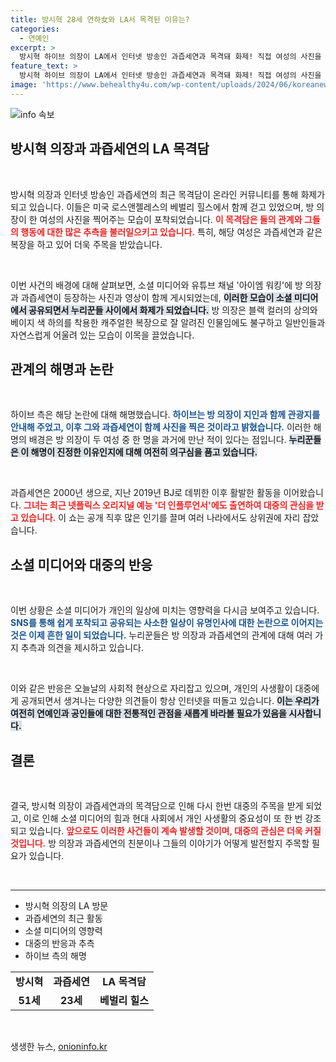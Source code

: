 ```yaml
---
title: 방시혁 28세 연하女와 LA서 목격된 이유는?
categories:
  - 연예인
excerpt: >
  방시혁 하이브 의장이 LA에서 인터넷 방송인 과즙세연과 목격돼 화제! 직접 여성의 사진을 찍어주는 모습이 담긴 영상과 함께 그들의 유쾌한 만남의 뒷이야기가 궁금하다!
feature_text: >
  방시혁 하이브 의장이 LA에서 인터넷 방송인 과즙세연과 목격돼 화제! 직접 여성의 사진을 찍어주는 모습이 담긴 영상과 함께 그들의 유쾌한 만남의 뒷이야기가 궁금하다!
image: 'https://www.behealthy4u.com/wp-content/uploads/2024/06/koreanews.jpg'
---
```


<p><img src="https://www.behealthy4u.com/wp-content/uploads/2024/06/koreanews.jpg" alt="info 속보" /></p>

<h2 data-ke-size="size26">방시혁 의장과 과즙세연의 LA 목격담</h2>

<p data-ke-size="size16">&nbsp;</p>

<p>방시혁 의장과 인터넷 방송인 과즙세연의 최근 목격담이 온라인 커뮤니티를 통해 화제가 되고 있습니다. 이들은 미국 로스앤젤레스의 베벌리 힐스에서 함께 걷고 있었으며, 방 의장이 한 여성의 사진을 찍어주는 모습이 포착되었습니다. <b><span style="color: #ee2323;">이 목격담은 둘의 관계와 그들의 행동에 대한 많은 추측을 불러일으키고 있습니다.</span></b> 특히, 해당 여성은 과즙세연과 같은 복장을 하고 있어 더욱 주목을 받았습니다.</p>

<p data-ke-size="size16">&nbsp;</p>

<p>이번 사건의 배경에 대해 살펴보면, 소셜 미디어와 유튜브 채널 '아이엠 워킹'에 방 의장과 과즙세연이 등장하는 사진과 영상이 함께 게시되었는데, <b><span style="background-color: #21538527;">이러한 모습이 소셜 미디어에서 공유되면서 누리꾼들 사이에서 화제가 되었습니다.</span></b> 방 의장은 블랙 컬러의 상의와 베이지 색 하의를 착용한 캐주얼한 복장으로 잘 알려진 인물임에도 불구하고 일반인들과 자연스럽게 어울려 있는 모습이 이목을 끌었습니다.</p>

<h2 data-ke-size="size26">관계의 해명과 논란</h2>

<p data-ke-size="size16">&nbsp;</p>

<p>하이브 측은 해당 논란에 대해 해명했습니다. <b><span style="color: #1a5490;">하이브는 방 의장이 지인과 함께 관광지를 안내해 주었고, 이후 그와 과즙세연이 함께 사진을 찍은 것이라고 밝혔습니다.</span></b> 이러한 해명의 배경은 방 의장이 두 여성 중 한 명을 과거에 만난 적이 있다는 점입니다. <b><span style="background-color: #21538527;">누리꾼들은 이 해명이 진정한 이유인지에 대해 여전히 의구심을 품고 있습니다.</span></b></p>

<p data-ke-size="size16">&nbsp;</p>

<p>과즙세연은 2000년 생으로, 지난 2019년 BJ로 데뷔한 이후 활발한 활동을 이어왔습니다. <b><span style="color: #ee2323;">그녀는 최근 넷플릭스 오리지널 예능 '더 인플루언서'에도 출연하여 대중의 관심을 받고 있습니다.</span></b> 이 쇼는 공개 직후 많은 인기를 끌며 여러 나라에서도 상위권에 자리 잡았습니다.</p>

<h2 data-ke-size="size26">소셜 미디어와 대중의 반응</h2>

<p data-ke-size="size16">&nbsp;</p>

<p>이번 상황은 소셜 미디어가 개인의 일상에 미치는 영향력을 다시금 보여주고 있습니다. <b><span style="color: #1a5490;">SNS를 통해 쉽게 포착되고 공유되는 사소한 일상이 유명인사에 대한 논란으로 이어지는 것은 이제 흔한 일이 되었습니다.</span></b> 누리꾼들은 방 의장과 과즙세연의 관계에 대해 여러 가지 추측과 의견을 제시하고 있습니다.</p>

<p data-ke-size="size16">&nbsp;</p>

<p>이와 같은 반응은 오늘날의 사회적 현상으로 자리잡고 있으며, 개인의 사생활이 대중에게 공개되면서 생겨나는 다양한 의견들이 항상 인터넷을 떠돌고 있습니다. <b><span style="background-color: #21538527;">이는 우리가 여전히 연예인과 공인들에 대한 전통적인 관점을 새롭게 바라볼 필요가 있음을 시사합니다.</span></b></p>

<h2 data-ke-size="size26">결론</h2>

<p data-ke-size="size16">&nbsp;</p>

<p>결국, 방시혁 의장이 과즙세연과의 목격담으로 인해 다시 한번 대중의 주목을 받게 되었고, 이로 인해 소셜 미디어의 힘과 현대 사회에서 개인 사생활의 중요성이 또 한 번 강조되고 있습니다. <b><span style="color: #ee2323;">앞으로도 이러한 사건들이 계속 발생할 것이며, 대중의 관심은 더욱 커질 것입니다.</span></b> 방 의장과 과즙세연의 친분이나 그들의 이야기가 어떻게 발전할지 주목할 필요가 있습니다.</p>

<p data-ke-size="size16">&nbsp;</p>

<hr>

<ul>
<li>방시혁 의장의 LA 방문</li>
<li>과즙세연의 최근 활동</li>
<li>소셜 미디어의 영향력</li>
<li>대중의 반응과 추측</li>
<li>하이브 측의 해명</li>
</ul>

<table style="width: 100%;">
  <tbody>
    <tr>
      <td style="text-align: center; height: 17px;"><b>방시혁</b></td>
      <td style="text-align: center; height: 17px;"><b>과즙세연</b></td>
      <td style="text-align: center; height: 17px;"><b>LA 목격담</b></td>
    </tr>
    <tr>
      <td style="text-align: center; height: 17px;"><b>51세</b></td>
      <td style="text-align: center; height: 17px;"><b>23세</b></td>
      <td style="text-align: center; height: 17px;"><b>베벌리 힐스</b></td>
    </tr>
  </tbody>
</table> 

<p data-ke-size="size16">&nbsp;</p>
생생한 뉴스, <a href="https://onioninfo.kr" rel="dofollow">onioninfo.kr</a>


